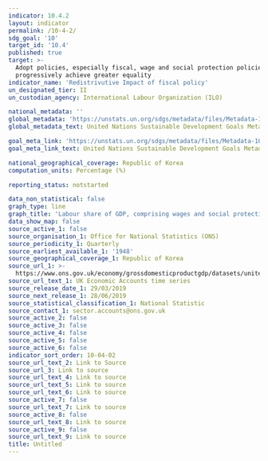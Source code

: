 ```yaml
---
indicator: 10.4.2
layout: indicator
permalink: /10-4-2/
sdg_goal: '10'
target_id: '10.4'
published: true
target: >-
  Adopt policies, especially fiscal, wage and social protection policies, and
  progressively achieve greater equality
indicator_name: 'Redistrivutive Impact of fiscal policy'
un_designated_tier: II
un_custodian_agency: International Labour Organization (ILO)

national_metadata: ''
global_metadata: 'https://unstats.un.org/sdgs/metadata/files/Metadata-10-04-02.pdf'
global_metadata_text: United Nations Sustainable Development Goals Metadata (PDF 190 KB)

goal_meta_link: 'https://unstats.un.org/sdgs/metadata/files/Metadata-10-04-02.pdf'
goal_meta_link_text: United Nations Sustainable Development Goals Metadata (PDF 190 KB)

national_geographical_coverage: Republic of Korea
computation_units: Percentage (%)

reporting_status: notstarted

data_non_statistical: false
graph_type: line
graph_title: 'Labour share of GDP, comprising wages and social protection transfers'
data_show_map: false
source_active_1: false
source_organisation_1: Office for National Statistics (ONS)
source_periodicity_1: Quarterly
source_earliest_available_1: '1948'
source_geographical_coverage_1: Republic of Korea
source_url_1: >-
  https://www.ons.gov.uk/economy/grossdomesticproductgdp/datasets/unitedkingdomeconomicaccounts
source_url_text_1: UK Economic Accounts time series
source_release_date_1: 29/03/2019
source_next_release_1: 28/06/2019
source_statistical_classification_1: National Statistic
source_contact_1: sector.accounts@ons.gov.uk
source_active_2: false
source_active_3: false
source_active_4: false
source_active_5: false
source_active_6: false
indicator_sort_order: 10-04-02
source_url_text_2: Link to Source
source_url_3: Link to source
source_url_text_4: Link to source
source_url_text_5: Link to source
source_url_text_6: Link to source
source_active_7: false
source_url_text_7: Link to source
source_active_8: false
source_url_text_8: Link to source
source_active_9: false
source_url_text_9: Link to source
title: Untitled
---
```

